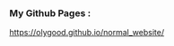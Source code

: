 ### My Github Pages :  
[https://olygood.github.io/normal_website/  ](https://olygood.github.io/normal_website/)  

